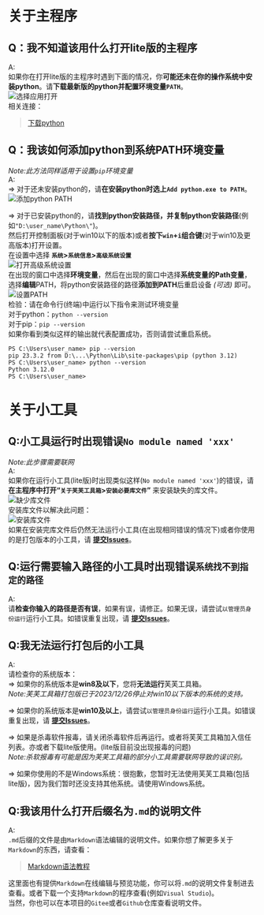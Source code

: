 <!--# 芙芙工具箱使用常见问题(F&Q)-->
<!-- main -->
# 关于主程序

## Q：我不知道该用什么打开lite版的主程序
A:<br>
如果你在打开lite版的主程序时遇到下面的情况，你**可能还未在你的操作系统中安装python**。请**下载最新版的python并配置环境变量`PATH`**。<br>
![选择应用打开](https://duckduckstudio.github.io/Fufu_Tools/photos/%E6%9C%AA%E5%AE%89%E8%A3%85python.png)<br>
相关连接：<br>
> [下载python](https://www.python.org/downloads/)<br>

## Q：我该如何添加python到系统PATH环境变量
*Note:此方法同样适用于设置`pip`环境变量*<br>
A:<br>
=> 对于还未安装python的，请**在安装python时选上`Add python.exe to PATH`**。<br>
![添加python PATH](https://duckduckstudio.github.io/Fufu_Tools/photos/python_PATH.png)<br>

=> 对于已安装python的，请**找到python安装路径，并复制python安装路径**(例如`"D:\user_name\Python\"`)。<br>
然后打开控制面板(对于win10以下的版本)或者**按下`win`+`i`组合键**(对于win10及更高版本)打开设置。<br>
在设置中选择 **`系统`>`系统信息`>`高级系统设置`**<br>
![打开高级系统设置](https://duckduckstudio.github.io/Fufu_Tools/photos/打开高级系统设置.png)<br>
在出现的窗口中选择**环境变量**，然后在出现的窗口中选择**系统变量的Path变量**，选择**编辑**PATH，将python安装路径的路径**添加到PATH**后重启设备 *(可选)* 即可。<br>
![设置PATH](https://duckduckstudio.github.io/Fufu_Tools/photos/Set_python_PATH.png)<br>
检验：请在命令行(终端)中运行以下指令来测试环境变量<br>
对于python：`python --version`<br>
对于pip：`pip --version`<br>
如果你看到类似这样的输出就代表配置成功，否则请尝试重启系统。<br>
```
PS C:\Users\user_name> pip --version
pip 23.3.2 from D:\...\Python\Lib\site-packages\pip (python 3.12)
PS C:\Users\user_name> python --version
Python 3.12.0
PS C:\Users\user_name>
```

<!-- Tools -->
# 关于小工具
## Q:小工具运行时出现错误`No module named 'xxx'`
*Note:此步骤需要联网*<br>
A:<br>
如果你在运行小工具(lite版)时出现类似这样(`No module named 'xxx'`)的错误，请 **在主程序中打开“`关于芙芙工具箱`>`安装必要库文件`”** 来安装缺失的库文件。<br>
![缺少库文件](https://duckduckstudio.github.io/Fufu_Tools/photos/缺少库文件.png)<br>
安装库文件以解决此问题：<br>
![安装库文件](https://duckduckstudio.github.io/Fufu_Tools/photos/安装库文件.png)<br>
如果在安装完库文件后仍然无法运行小工具(在出现相同错误的情况下)或者你使用的是打包版本的小工具，请 **[提交Issues](https://github.com/DuckDuckStudio/Fufu_Tools/issues)**。<br>

## Q:运行需要输入路径的小工具时出现错误`系统找不到指定的路径`
A:<br>
请**检查你输入的路径是否有误**，如果有误，请修正。如果无误，请尝试`以管理员身份运行`运行小工具。如错误重复出现，请 **[提交Issues](https://github.com/DuckDuckStudio/Fufu_Tools/issues)**。<br>

## Q:我无法运行打包后的小工具
A:<br>
请检查你的系统版本：<br>
=> 如果你的系统版本是**win8及以下**，您将**无法运行**芙芙工具箱。<br>
*Note:芙芙工具箱打包版已于2023/12/26停止对win10以下版本的系统的支持。*<br>

=> 如果你的系统版本是**win10及以上**，请尝试`以管理员身份运行`运行小工具。如错误重复出现，请 **[提交Issues](https://github.com/DuckDuckStudio/Fufu_Tools/issues)**。<br>

=> 如果是杀毒软件报毒，请关闭杀毒软件后再运行。或者将芙芙工具箱加入信任列表。亦或者下载lite版使用。(lite版目前没出现报毒的问题)<br>
*Note:杀软报毒有可能是因为芙芙工具箱的部分小工具需要联网导致的误识别。*<br>

=> 如果你使用的不是Windows系统：很抱歉，您暂时无法使用芙芙工具箱(包括lite版)，因为我们暂时还没支持其他系统。请使用Windows系统。<br>

## Q:我该用什么打开后缀名为`.md`的说明文件
A:<br>
`.md`后缀的文件是由`Markdown`语法编辑的说明文件。如果你想了解更多关于`Markdown`的东西，请查看：

> [Markdown语法教程](https://markdown.com.cn/basic-syntax/)

这里面也有提供`Markdown`在线编辑与预览功能，你可以将`.md`的说明文件复制进去查看。或者下载一个支持`Markdown`的程序查看(例如`Visual Studio`)。<br>
当然，你也可以在本项目的`Gitee`或者`Github`仓库查看说明文件。<br>
